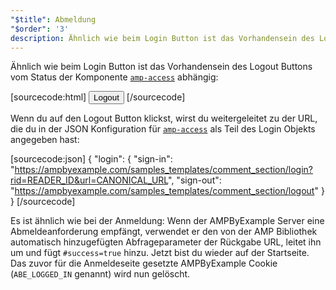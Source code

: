 ```yaml
---
"$title": Abmeldung
"$order": '3'
description: Ähnlich wie beim Login Button ist das Vorhandensein des Logout Buttons vom Status der Komponente amp-access abhängig …
---
```


Ähnlich wie beim Login Button ist das Vorhandensein des Logout Buttons vom Status der Komponente [`amp-access`](../../../../documentation/components/reference/amp-access.md) abhängig:

[sourcecode:html]
<button amp-access="loggedIn" amp-access-hide tabindex="0" on="tap:amp-access.login-sign-out" class="button-primary comment-button">Logout</button>
[/sourcecode]

Wenn du auf den Logout Button klickst, wirst du weitergeleitet zu der URL, die du in der JSON Konfiguration für [`amp-access`](../../../../documentation/components/reference/amp-access.md) als Teil des Login Objekts angegeben hast:

[sourcecode:json]
{
"login": {
  "sign-in": "https://ampbyexample.com/samples_templates/comment_section/login?rid=READER_ID&url=CANONICAL_URL",
  "sign-out": "https://ampbyexample.com/samples_templates/comment_section/logout"
  }
}
[/sourcecode]

Es ist ähnlich wie bei der Anmeldung: Wenn der AMPByExample Server eine Abmeldeanforderung empfängt, verwendet er den von der AMP Bibliothek automatisch hinzugefügten Abfrageparameter der Rückgabe URL, leitet ihn um und fügt `#success=true` hinzu. Jetzt bist du wieder auf der Startseite. Das zuvor für die Anmeldeseite gesetzte AMPByExample Cookie (`ABE_LOGGED_IN` genannt) wird nun gelöscht.
